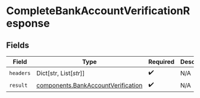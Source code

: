 # CompleteBankAccountVerificationResponse


## Fields

| Field                                                                                    | Type                                                                                     | Required                                                                                 | Description                                                                              |
| ---------------------------------------------------------------------------------------- | ---------------------------------------------------------------------------------------- | ---------------------------------------------------------------------------------------- | ---------------------------------------------------------------------------------------- |
| `headers`                                                                                | Dict[str, List[*str*]]                                                                   | :heavy_check_mark:                                                                       | N/A                                                                                      |
| `result`                                                                                 | [components.BankAccountVerification](../../models/components/bankaccountverification.md) | :heavy_check_mark:                                                                       | N/A                                                                                      |